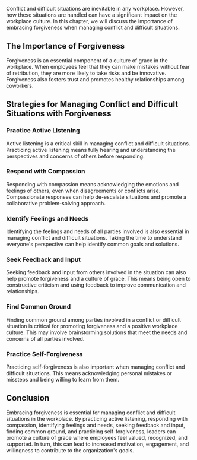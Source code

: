 
Conflict and difficult situations are inevitable in any workplace. However, how these situations are handled can have a significant impact on the workplace culture. In this chapter, we will discuss the importance of embracing forgiveness when managing conflict and difficult situations.

The Importance of Forgiveness
-----------------------------

Forgiveness is an essential component of a culture of grace in the workplace. When employees feel that they can make mistakes without fear of retribution, they are more likely to take risks and be innovative. Forgiveness also fosters trust and promotes healthy relationships among coworkers.

Strategies for Managing Conflict and Difficult Situations with Forgiveness
--------------------------------------------------------------------------

### Practice Active Listening

Active listening is a critical skill in managing conflict and difficult situations. Practicing active listening means fully hearing and understanding the perspectives and concerns of others before responding.

### Respond with Compassion

Responding with compassion means acknowledging the emotions and feelings of others, even when disagreements or conflicts arise. Compassionate responses can help de-escalate situations and promote a collaborative problem-solving approach.

### Identify Feelings and Needs

Identifying the feelings and needs of all parties involved is also essential in managing conflict and difficult situations. Taking the time to understand everyone's perspective can help identify common goals and solutions.

### Seek Feedback and Input

Seeking feedback and input from others involved in the situation can also help promote forgiveness and a culture of grace. This means being open to constructive criticism and using feedback to improve communication and relationships.

### Find Common Ground

Finding common ground among parties involved in a conflict or difficult situation is critical for promoting forgiveness and a positive workplace culture. This may involve brainstorming solutions that meet the needs and concerns of all parties involved.

### Practice Self-Forgiveness

Practicing self-forgiveness is also important when managing conflict and difficult situations. This means acknowledging personal mistakes or missteps and being willing to learn from them.

Conclusion
----------

Embracing forgiveness is essential for managing conflict and difficult situations in the workplace. By practicing active listening, responding with compassion, identifying feelings and needs, seeking feedback and input, finding common ground, and practicing self-forgiveness, leaders can promote a culture of grace where employees feel valued, recognized, and supported. In turn, this can lead to increased motivation, engagement, and willingness to contribute to the organization's goals.
